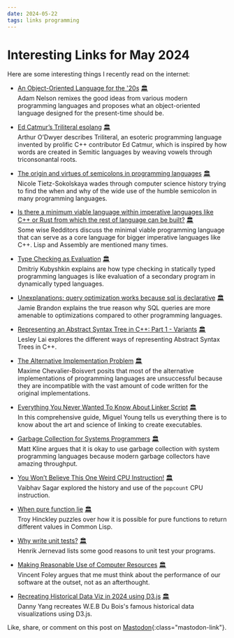 ```yaml
---
date: 2024-05-22
tags: links programming
---
```


# Interesting Links for May 2024

Here are some interesting things I recently read on the internet:

- [An Object-Oriented Language for the '20s](https://adam.nels.onl/blog/an-oo-languge-for-the-20s/) [🏛️](https://web.archive.org/web/3/https://adam.nels.onl/blog/an-oo-languge-for-the-20s/ "Archived link") \
Adam Nelson remixes the good ideas from various modern programming languages and proposes what an object-oriented language designed for the present-time should be.

- [Ed Catmur’s Triliteral esolang](https://quuxplusone.github.io/blog/2024/03/31/ed-catmurs-triliteral/) [🏛️](https://web.archive.org/web/3/https://quuxplusone.github.io/blog/2024/03/31/ed-catmurs-triliteral/ "Archived link") \
Arthur O’Dwyer describes Triliteral, an esoteric programming language invented by prolific C++ contributor Ed Catmur, which is inspired by how words are created in Semitic languages by weaving vowels through triconsonantal roots.

- [The origin and virtues of semicolons in programming languages](https://ntietz.com/blog/researching-why-we-use-semicolons-as-statement-terminators/) [🏛️](https://web.archive.org/web/3/https://ntietz.com/blog/researching-why-we-use-semicolons-as-statement-terminators/ "Archived link") \
Nicole Tietz-Sokolskaya wades through computer science history trying to find the when and why of the wide use of the humble semicolon in many programming languages.

- [Is there a minimum viable language within imperative languages like C++ or Rust from which the rest of language can be built?](https://old.reddit.com/r/ProgrammingLanguages/comments/1cm8m9o/is_there_a_minimum_viable_language_within/) [🏛️](https://web.archive.org/web/20240517073857/https://old.reddit.com/r/ProgrammingLanguages/comments/1cm8m9o/is_there_a_minimum_viable_language_within/ "Archived link") \
Some wise Redditors discuss the minimal viable programming language that can serve as a core language for bigger imperative languages like C++. Lisp and Assembly are mentioned many times.

- [Type Checking as Evaluation](https://kubyshkin.name/posts/type-checking-as-evaluation/) [🏛️](https://web.archive.org/web/3/https://kubyshkin.name/posts/type-checking-as-evaluation/ "Archived link") \
Dmitriy Kubyshkin explains are how type checking in statically typed programming languages is like evaluation of a secondary program in dynamically typed languages.

- [Unexplanations: query optimization works because sql is declarative](https://www.scattered-thoughts.net/writing/unexplanations-sql-declarative/) [🏛️](https://web.archive.org/web/3/https://www.scattered-thoughts.net/writing/unexplanations-sql-declarative/ "Archived link") \
Jamie Brandon explains the true reason why SQL queries are more amenable to optimizations compared to other programming languages.

- [Representing an Abstract Syntax Tree in C++: Part 1 - Variants](https://www.lesleylai.info/en/ast-in-cpp-part-1-variant) [🏛️](https://web.archive.org/web/3/https://www.lesleylai.info/en/ast-in-cpp-part-1-variant "Archived link") \
Lesley Lai explores the different ways of representing Abstract Syntax Trees in C++.

- [The Alternative Implementation Problem](https://pointersgonewild.com/2024/04/20/the-alternative-implementation-problem/) [🏛️](https://web.archive.org/web/3/https://pointersgonewild.com/2024/04/20/the-alternative-implementation-problem/ "Archived link") \
Maxime Chevalier-Boisvert posits that most of the alternative implementations of programming languages are unsuccessful because they are incompatible with the vast amount of code written for the original implementations.

- [Everything You Never Wanted To Know About Linker Script](https://mcyoung.xyz/2021/06/01/linker-script/) [🏛️](https://web.archive.org/web/3/https://mcyoung.xyz/2021/06/01/linker-script/ "Archived link") \
In this comprehensive guide, Miguel Young tells us everything there is to know about the art and science of linking to create executables.

- [Garbage Collection for Systems Programmers](https://bitbashing.io/gc-for-systems-programmers.html) [🏛️](https://web.archive.org/web/3/https://bitbashing.io/gc-for-systems-programmers.html "Archived link") \
Matt Kline argues that it is okay to use garbage collection with system programming languages because modern garbage collectors have amazing throughput.

- [You Won’t Believe This One Weird CPU Instruction!](https://vaibhavsagar.com/blog/2019/09/08/popcount/) [🏛️](https://web.archive.org/web/3/https://vaibhavsagar.com/blog/2019/09/08/popcount/ "Archived link") \
Vaibhav Sagar explored the history and use of the `popcount` CPU instruction.

- [When pure function lie](https://coredumped.dev/2021/04/07/when-pure-function-lie/) [🏛️](https://web.archive.org/web/3/https://coredumped.dev/2021/04/07/when-pure-function-lie/ "Archived link") \
Troy Hinckley puzzles over how it is possible for pure functions to return different values in Common Lisp.

- [Why write unit tests?](https://henko.net/blog/why-write-unit-tests/) [🏛️](https://web.archive.org/web/20240522104922/https://henko.net/blog/why-write-unit-tests/ "Archived link") \
Henrik Jernevad lists some good reasons to unit test your programs.

- [Making Reasonable Use of Computer Resources](https://vfoley.xyz/reasonable-use/) [🏛️](https://web.archive.org/web/3/https://vfoley.xyz/reasonable-use/ "Archived link") \
Vincent Foley argues that me must think about the performance of our software at the outset, not as an afterthought.

- [Recreating Historical Data Viz in 2024 using D3.js](https://yangdanny97.github.io/blog/2024/04/26/dubois-challenge) [🏛️](https://web.archive.org/web/20240522105655/https://yangdanny97.github.io/blog/2024/04/26/dubois-challenge "Archived link") \
Danny Yang recreates W.E.B Du Bois's famous historical data visualizations using D3.js.

Like, share, or comment on this post on [Mastodon](https://fantastic.earth/@abnv/112485258469122899){:class="mastodon-link"}.
